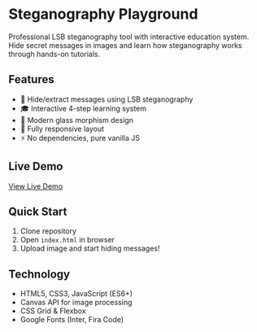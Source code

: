 # Steganography Playground

Professional LSB steganography tool with interactive education system. Hide secret messages in images and learn how steganography works through hands-on tutorials.

## Features
- 🔐 Hide/extract messages using LSB steganography
- 🎓 Interactive 4-step learning system
- 🌟 Modern glass morphism design
- 📱 Fully responsive layout
- ⚡ No dependencies, pure vanilla JS

## Live Demo
[View Live Demo](https://curiousboey.github.io/steganography-playground)

## Quick Start
1. Clone repository
2. Open `index.html` in browser
3. Upload image and start hiding messages!

## Technology
- HTML5, CSS3, JavaScript (ES6+)
- Canvas API for image processing
- CSS Grid & Flexbox
- Google Fonts (Inter, Fira Code)
